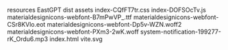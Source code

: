resources
  EastGPT
    dist
      assets
        index-CQfFT7tr.css
        index-DOFSOcTv.js
        materialdesignicons-webfont-B7mPwVP_.ttf
        materialdesignicons-webfont-CSr8KVlo.eot
        materialdesignicons-webfont-Dp5v-WZN.woff2
        materialdesignicons-webfont-PXm3-2wK.woff
        system-notification-199277-rK_Ordu6.mp3
      index.html
      vite.svg
